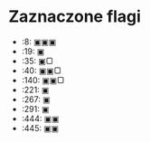 Zaznaczone flagi
================================================================================

* :8: ▣▣▣
* :19: ▣
* :35: ▣▢
* :40: ▣▣▢
* :140: ▣▣▢ 
* :221: ▣
* :267: ▣
* :291: ▣
* :444: ▣▣
* :445: ▣▣
